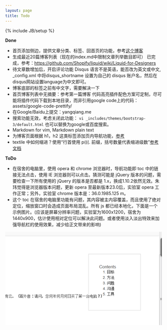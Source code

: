 ```yaml
---
layout: page
title: Todo
---
```

{% include JB/setup %}

**Done**

- 首页添加侧边，提供文章分类、标签、回首页的功能，参考[这个博客](http://dclick.fourdesire.com/2013/09/18/space-between?ref=article-author)
- 生成最近20篇博客列表（现在的index.md中限制文章列举数目即可）
已完成，参考：https://github.com/Shopify/liquid/wiki/Liquid-for-Designers
- 待文章数增加后，开启评论功能
  Disqus 语言不是英语，能否改为英文或中文, _config.xml 中将disqus_shortname 设置为自己的 disqus 账户名，然后在disqus网站设置language为中文即可。
- 博客底部的标签之前有中文字，需要解决一下
- 首页博客列表中无摘要：参考第一篇博客
 代码高亮插件配色方案可定制，尽可能将插件代码下载到本地目录，而非引用google code上的代码：assets/google-code-prettify/
- 在Google/Baidu上提交：yangqiang.me
- 搜索功能无效，考虑关闭此功能： `vi _includes/themes/bootstrap-3/default.html`
  也可以替换为google或百度搜索。
- Markdown for vim, Markdown plain text
- 为博客页面根据 h1，h2 这类标签添加页内导航功能，[参考](http://prof.ict.ac.cn/BigDataBench/)
- textile 中如何缩进？使用“行首使用 p(((. 前缀，括号数量代表缩进级数”[参考文档](http://txstyle.org/doc/25/indentation)

**ToDo**

- 在宿舍的电脑里，使用 opera 和 chrome 浏览器时，导航功能即 toc 中的链接无法点击，使用 IE 浏览器则可以点击。猜测可能是 jQuery 版本的问题，需要检查一下所有使用的 jQuery 的版本是否都是 1.x，换成1.10.2依然无效。朱玮觉得是浏览器版本问题，更新 opera 至最新版本23.0后，实验室 opera 工作正常；另外，实验室 chrome 版本是：36.0.1985.125 m。
- 这个 toc  在宿舍的电脑里功能有问题，其内容被主内容覆盖，而且使用了绝对定位，缩放窗口时会造成页面布局混乱。所有 js 都已经本地化，下面是一个示例图片。(应该是屏幕分辨率问题，实验室为1600x1200，宿舍为1440x900，估计使用相对定位可以解决此问题。或者使用淡入淡出特效来加强导航栏的使用效果，减少给正文带来的影响)

<img src="/pics/blog-bookmark-overwrite.png" />
